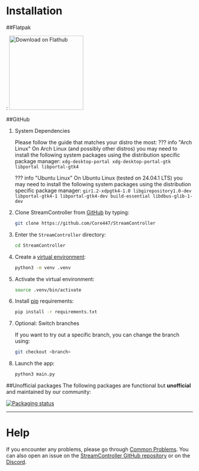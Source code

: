 # Installation

##Flatpak

: <a href='https://flathub.org/apps/details/com.core447.StreamController'><img width='200px' alt='Download on Flathub' src='https://flathub.org/assets/badges/flathub-badge-en.png'/></a>

##GitHub
1. System Dependencies

    Please follow the guide that matches your distro the most:
    ??? info "Arch Linux"
        On Arch Linux (and possibly other distros) you may need to install the following system packages using the distribution specific package manager:
        ```
        xdg-desktop-portal xdg-desktop-portal-gtk libportal libportal-gtk4
        ```

    ??? info "Ubuntu Linux"
        On Ubuntu Linux (tested on 24.04.1 LTS) you may need to install the following system packages using the distribution specific package manager:
        ```
        gir1.2-xdpgtk4-1.0 libgirepository1.0-dev libportal-gtk4-1 libportal-gtk4-dev build-essential libdbus-glib-1-dev
        ```

2. Clone StreamController from [GitHub](https://github.com/Core447/StreamController) by typing:
    ```sh
    git clone https://github.com/Core447/StreamController
    ```
3. Enter the `StreamController` directory:
    ```sh
    cd StreamController
    ```
4. Create a [virtual environment](https://docs.python.org/3/library/venv.html):
    ```sh
    python3 -m venv .venv
    ```
5. Activate the virtual environment:
    ```sh
    source .venv/bin/activate
    ```
6. Install [pip](https://pypi.org/project/pip/) requirements:
    ```sh
    pip install -r requirements.txt
    ```

7. Optional: Switch branches

    If you want to try out a specific branch, you can change the branch using:
    ```sh
    git checkout <branch>
    ```    

8. Launch the app:
    ```sh
    python3 main.py
    ```

##Unofficial packages
The following packages are functional but **unofficial** and maintained by our community:

[![Packaging status](https://repology.org/badge/vertical-allrepos/streamcontroller.svg)](https://repology.org/project/streamcontroller/versions)

---

# Help
If you encounter any problems, please go through [Common Problems](common_problems.md). You can also open an issue on the [StreamController GitHub repository](https://github.com/Core447/StreamController) or on the [Discord](https://discord.gg/MSyHM8TN3u).
